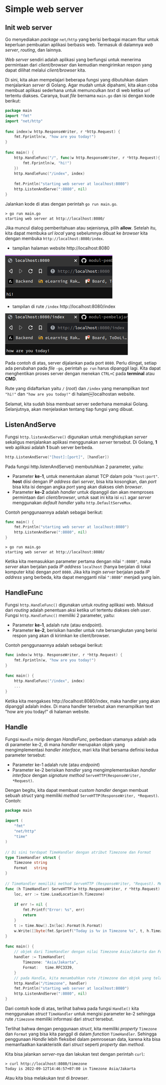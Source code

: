 # Simple web server


## Init web server
Go menyediakan *package* `net/http` yang berisi berbagai macam fitur untuk keperluan pembuatan aplikasi berbasis web. Termasuk di dalamnya *web server*, *routing*, dan lainnya.

*Web server* sendiri adalah aplikasi yang berfungsi untuk menerima permintaan dari *client/browser* dan kemudian mengirimkan respon yang dapat dilihat melalui *client/browser* kita.

Di sini, kita akan mempelajari beberapa fungsi yang dibutuhkan dalam menjalankan *server* di Golang. Agar mudah untuk dipahami, kita akan coba membuat aplikasi sederhana untuk memunculkan *text* di web ketika *url* tertentu diakses. Caranya, buat *file* bernama `main.go` dan isi dengan kode berikut:
```go
package main  
import "fmt"  
import "net/http"  

func index(w http.ResponseWriter, r *http.Request) {  
	fmt.Fprintln(w, "how are you today!")  
}  
  
func main() {  
	http.HandleFunc("/", func(w http.ResponseWriter, r *http.Request){  
		fmt.Fprintln(w, "hi!")  
	})  
	http.HandleFunc("/index", index)  
  
	fmt.Println("starting web server at localhost:8080")  
	http.ListenAndServe(":8080", nil)  
}
```

Jalankan kode di atas dengan perintah `go run main.go`.
```
> go run main.go
starting web server at http://localhost:8080/
```

Jika muncul dialog pemberitahuan atau sejenisnya, pilih **allow**. Setelah itu, kita dapat membuka *url local* yang sebelumnya dibuat ke *browser* kita dengan membuka `http://localhost:8080/index`.

* tampilan halaman website http://localhost:8080

![index](https://raw.githubusercontent.com/Ouroboros-Tech/modul-pembelajaran/Dasar-golang/image/Simple-web-server1.png)
* tampilan di rute `/index`   http://localhost:8080/index

![index](https://raw.githubusercontent.com/Ouroboros-Tech/modul-pembelajaran/Dasar-golang/image/Simple-web-server2.png)

Pada contoh di atas, server dijalankan pada port `8080`. Perlu diingat, setiap ada perubahan pada *file* `-go`, perintah `go run` harus dipanggil lagi. Kita dapat menghentikan proses server dengan menekan `CTRL+C` pada **terminal** atau **CMD**.

Rute yang didaftarkan yaitu `/` (*root*) dan `/index` yang menampilkan *text* `"hi!"` dan `"how are you today!"` di halam￼localhostan website.

Selamat, kita sudah bisa membuat server sederhana memakai Golang. Selanjutnya, akan menjelaskan tentang tiap fungsi yang dibuat.


## ListenAndServe
Fungsi `http.listenAndServe()` digunakan untuk menghidupkan *server* sekaligus menjalankan aplikasi menggunakan *server* tersebut. Di Golang, **1** web aplikasi adalah **1** buah server berbeda.
```go
http.ListenAndServe("[host]:[port]", [handler])
```

Pada fungsi http.listenAndServe() membutuhkan 2 parameter, yaitu:
* Parameter **ke-1**, untuk menentukan alamat TCP dalam pola `"host:port"`. **host** diisi dengan *IP address* dari *server*, bisa kita kosongkan, dan *port* bisa kita isi dengan angka *port* yang akan diakses oleh *browser*.
* Parameter **ke-2** adalah *handler* untuk dipanggil dan akan memproses permintaan dari *client/browser*, untuk saat ini kita isi `nil` agar *server* menggunakan *default handler* yaitu `http.DefaultServeMux`. 

Contoh penggunaannya adalah sebagai berikut:

```go
func main() {
	fmt.Println("starting web server at localhost:8080")
	http.ListenAndServe(":8080", nil)
}
```

```
> go run main.go
starting web server at http://localhost:8080/
```

Ketika kita memasukkan parameter pertama dengan nilai `":8080"`, maka *server* akan berjalan pada *IP address* `localhost` (hanya berjalan di lokal komputer kita) dengan *port* `8080`. Jika kita ingin *server* berjalan pada *IP address* yang berbeda, kita dapat mengganti nilai `":8080"` menjadi yang lain.


## HandleFunc
Fungsi `http.HandleFunc()` digunakan untuk *routing* aplikasi web. Maksud dari *routing* adalah penentuan aksi ketika url tertentu diakses oleh *user*. Fungsi `http.HandleFunc()` memiliki 2 parameter, yaitu:
* Parameter **ke-1**, adalah rute (atau endpoint).
* Parameter **ke-2**, berisikan handler untuk rute bersangkutan yang berisi respon yang akan di kirimkan ke client/browser.

Contoh penggunaannya adalah sebagai berikut:

```go
func index(w http. ResponseWriter, r *http.Request) {
	fmt.Fprintln(w, "how are you today!")
}

func main() {
	http.HandleFunc("/index", index)
	...
}
```

Ketika kita mengakses http://localhost:8080/index, maka handler yang akan dipanggil adalah index. Di mana handler tersebut akan menampilkan text "how are you today!" di halaman website.




## Handle
Fungsi `Handle` mirip dengan *HandleFunc*, perbedaan utamanya adalah ada di parameter ke-2, di mana *handler* merupakan objek yang mengimplementasi *handler interface*, mari kita lihat bersama definisi kedua parameter tersebut:
* Parameter ke-1 adalah rute (atau *endpoint*)
* Parameter ke-2 berisikan *handler* yang mengimplementasikan *handler interface* dengan *signature method* `ServeHTTP(ResponseWriter, *Request)`.

Dengan begitu, kita dapat membuat *custom handler* dengan membuat sebuah *struct* yang memiliki *method* `ServeHTTP(ResponseWriter, *Request)`. Contoh:
```go
package main

import (
	"fmt"
	"net/http"
	"time"
)

// Di sini terdapat TimeHandler dengan atribut Timezone dan Format
type TimeHandler struct {
	Timezone string
	Format   string
}

// TimeHandler memiliki method ServeHTTP (ResponseWriter, "Request). Method ini mencetak hari, tanggal,
func (h TimeHandler) ServeHTTP(w http.ResponseWriter, r *http.Request) {
	loc, err := time.LoadLocation(h.Timezone)

	if err != nil {
		fmt.Printf("Error: %s", err)
		return
	}
	t := time.Now().In(loc).Format(h.Format)
	w.Write([]byte(fmt.Sprintf("Today is %v in Timezone %s", t, h.Timezone)))
}

func main() {
	// objek dari TimeHandler dengan nilai Timezone Asia/Jakarta dan Format time. RFC3339
	handler := TimeHandler{
		Timezone: "Asia/Jakarta",
		Format:   time.RFC3339,
	}
	// pada Handle, kita menambahkan rute /timezone dan objek yang telah dibuat
	http.Handle("/timezone", handler)
	fmt.Println("starting web server at localhost:8080")
	http.ListenAndServe(":8080", nil)
}
```

Dari contoh kode di atas, terlihat bahwa pada fungsi `Handle()` kita menggunakan *struct* `TimeHandler` untuk mengisi parameter ke-2 sehingga rute `/timezone` memiliki informasi dari *struct* tersebut.

Terlihat bahwa dengan penggunaan *struct*, kita memiliki *property* `Timezone` dan `Format` yang bisa kita panggil di dalam *function* `TimeHandler`. Sehingga penggunaan *Handle* lebih fleksibel dalam pemrosesan data, karena kita bisa memanfaatkan karakteristik dari *struct* seperti *property* dan *method*. 

Kita bisa jalankan *server*-nya dan lakukan test dengan perintah `curl`:
```
> curl http://localhost:8080/timezone
Today is 2022-09-12T14:46:57+07:00 in Timezone Asia/Jakarta
```
Atau kita bisa melakukan *test* di *browser*.
